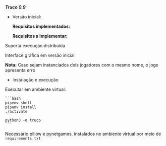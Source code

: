 ***Truco 0.9***

- Versão inicial:
  
    __Requisitos implementados:__
  
   __Requisitos a Implementar:__

  
Suporta execução distribuída

Interface gráfica em versão inicial

**Nota:** Caso sejam instanciados dois jogadores com o mesmo nome, o jogo apresenta erro

- Instalação e execução

Executar em ambiente virtual:
    
    ```bash
    pipenv shell
    pipenv install
    ./activate

    python3 -m truco
    ```
Necessário pillow e pynetgames, instalados no ambiente virtual por meio de `requirements.txt`
